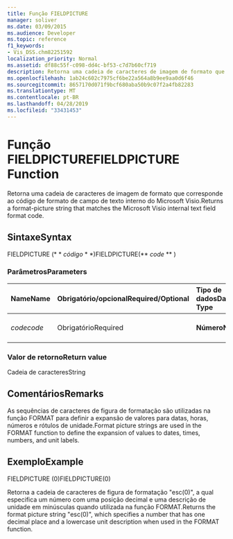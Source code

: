 ```yaml
---
title: Função FIELDPICTURE
manager: soliver
ms.date: 03/09/2015
ms.audience: Developer
ms.topic: reference
f1_keywords:
- Vis_DSS.chm82251592
localization_priority: Normal
ms.assetid: df88c55f-c098-dd4c-bf53-c7d7b60cf719
description: Retorna uma cadeia de caracteres de imagem de formato que corresponde ao código de formato de campo de texto interno do Microsoft Visio.
ms.openlocfilehash: 1ab24c602c7975cf6be22a564a8b9ee9aa0d6f46
ms.sourcegitcommit: 8657170d071f9bcf680aba50b9c07f2a4fb82283
ms.translationtype: MT
ms.contentlocale: pt-BR
ms.lasthandoff: 04/28/2019
ms.locfileid: "33431453"
---
```

# <a name="fieldpicture-function"></a><span data-ttu-id="76998-103">Função FIELDPICTURE</span><span class="sxs-lookup"><span data-stu-id="76998-103">FIELDPICTURE Function</span></span>

<span data-ttu-id="76998-104">Retorna uma cadeia de caracteres de imagem de formato que corresponde ao código de formato de campo de texto interno do Microsoft Visio.</span><span class="sxs-lookup"><span data-stu-id="76998-104">Returns a format-picture string that matches the Microsoft Visio internal text field format code.</span></span>
  
## <a name="syntax"></a><span data-ttu-id="76998-105">Sintaxe</span><span class="sxs-lookup"><span data-stu-id="76998-105">Syntax</span></span>

<span data-ttu-id="76998-106">FIELDPICTURE (\* \* *código* \* \*)</span><span class="sxs-lookup"><span data-stu-id="76998-106">FIELDPICTURE(\*\* *code* \*\* )</span></span> 
  
### <a name="parameters"></a><span data-ttu-id="76998-107">Parâmetros</span><span class="sxs-lookup"><span data-stu-id="76998-107">Parameters</span></span>

|<span data-ttu-id="76998-108">**Name**</span><span class="sxs-lookup"><span data-stu-id="76998-108">**Name**</span></span>|<span data-ttu-id="76998-109">**Obrigatório/opcional**</span><span class="sxs-lookup"><span data-stu-id="76998-109">**Required/Optional**</span></span>|<span data-ttu-id="76998-110">**Tipo de dados**</span><span class="sxs-lookup"><span data-stu-id="76998-110">**Data Type**</span></span>|<span data-ttu-id="76998-111">**Descrição**</span><span class="sxs-lookup"><span data-stu-id="76998-111">**Description**</span></span>|
|:-----|:-----|:-----|:-----|
| <span data-ttu-id="76998-112">_code_</span><span class="sxs-lookup"><span data-stu-id="76998-112">_code_</span></span> <br/> |<span data-ttu-id="76998-113">Obrigatório</span><span class="sxs-lookup"><span data-stu-id="76998-113">Required</span></span>  <br/> |<span data-ttu-id="76998-114">**Número**</span><span class="sxs-lookup"><span data-stu-id="76998-114">**Number**</span></span> <br/> | <span data-ttu-id="76998-115">Um código de formato de campo de texto.</span><span class="sxs-lookup"><span data-stu-id="76998-115">A text field format code.</span></span>  <br/> |
   
### <a name="return-value"></a><span data-ttu-id="76998-116">Valor de retorno</span><span class="sxs-lookup"><span data-stu-id="76998-116">Return value</span></span>

<span data-ttu-id="76998-117">Cadeia de caracteres</span><span class="sxs-lookup"><span data-stu-id="76998-117">String</span></span>
  
## <a name="remarks"></a><span data-ttu-id="76998-118">Comentários</span><span class="sxs-lookup"><span data-stu-id="76998-118">Remarks</span></span>

<span data-ttu-id="76998-119">As sequências de caracteres de figura de formatação são utilizadas na função FORMAT para definir a expansão de valores para datas, horas, números e rótulos de unidade.</span><span class="sxs-lookup"><span data-stu-id="76998-119">Format picture strings are used in the FORMAT function to define the expansion of values to dates, times, numbers, and unit labels.</span></span>
  
## <a name="example"></a><span data-ttu-id="76998-120">Exemplo</span><span class="sxs-lookup"><span data-stu-id="76998-120">Example</span></span>

<span data-ttu-id="76998-121">FIELDPICTURE (0)</span><span class="sxs-lookup"><span data-stu-id="76998-121">FIELDPICTURE(0)</span></span> 
  
<span data-ttu-id="76998-122">Retorna a cadeia de caracteres de figura de formatação "esc(0)", a qual especifica um número com uma posição decimal e uma descrição de unidade em minúsculas quando utilizada na função FORMAT.</span><span class="sxs-lookup"><span data-stu-id="76998-122">Returns the format picture string "esc(0)", which specifies a number that has one decimal place and a lowercase unit description when used in the FORMAT function.</span></span> 
  


